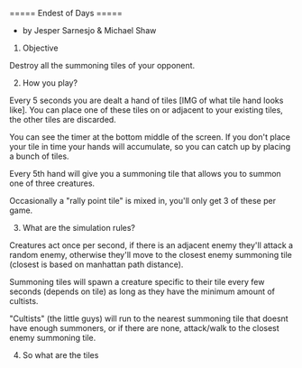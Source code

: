 ===== Endest of Days =====

- by Jesper Sarnesjo & Michael Shaw


1. Objective

Destroy all the summoning tiles of your opponent.

2. How you play?

Every 5 seconds you are dealt a hand of tiles [IMG of what tile hand looks like]. You can place  one of these tiles on or adjacent to your existing tiles, the other tiles are discarded.

You can see the timer at the bottom middle of the screen. If you don't place your tile in time your hands will accumulate, so you can catch up by placing a bunch of tiles.

Every 5th hand will give you a summoning tile that allows you to summon one of three creatures.

Occasionally a "rally point tile" is mixed in, you'll only get 3 of these per game.

3. What are the simulation rules?

Creatures act once per second, if there is an adjacent enemy they'll attack a random enemy, otherwise they'll move to the closest enemy summoning tile (closest is based on manhattan path distance).

Summoning tiles will spawn a creature specific to their tile every few seconds (depends on tile) as long as they have the minimum amount of cultists.

"Cultists" (the little guys) will run to the nearest summoning tile that doesnt have enough summoners, or if there are none, attack/walk to the closest enemy summoning tile.

4. So what are the tiles

